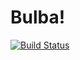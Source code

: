 # Bulba!

[![Build Status](https://travis-ci.org/vamireh/bulba.svg?branch=master)](https://travis-ci.org/vamireh/bulba)